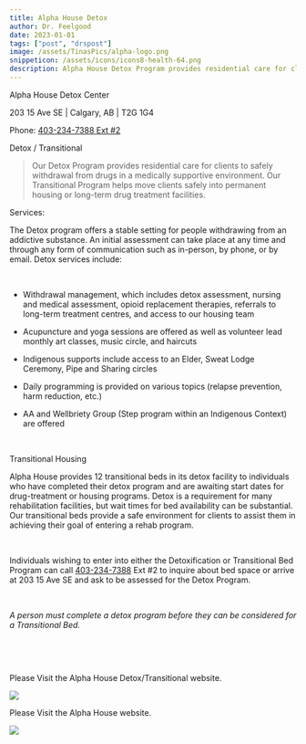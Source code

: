 ```yaml
---
title: Alpha House Detox
author: Dr. Feelgood
date: 2023-01-01
tags: ["post", "drspost"]
image: /assets/TinasPics/alpha-logo.png
snippeticon: /assets/icons/icons8-health-64.png
description: Alpha House Detox Program provides residential care for clients to safely withdrawal from drugs in a medically supportive environment.
---
```


<p class="subHeader">Alpha House Detox Center</p>

203 15 Ave SE | Calgary, AB | T2G 1G4

Phone: <a href="tel:403-234-7388">403-234-7388 Ext #2</a>

<p class="subHeader">Detox / Transitional</p>
<blockquote cite="https://alphahousecalgary.com/how-we-help/detox-transitional-program/">
Our Detox Program provides residential care for clients to safely withdrawal from drugs in a medically supportive environment. Our Transitional Program helps move clients safely into permanent housing or long-term drug treatment facilities.
</blockquote>

<p class="subHeader">Services:</p>

The Detox program offers a stable setting for people withdrawing from an addictive substance. An initial assessment can take place at any time and through any form of communication such as in-person, by phone, or by email. Detox services include:

<br>

- Withdrawal management, which includes detox assessment, nursing and medical assessment, opioid replacement therapies, referrals to long-term treatment centres, and access to our housing team

- Acupuncture and yoga sessions are offered as well as volunteer lead monthly art classes, music circle, and haircuts

- Indigenous supports include access to an Elder, Sweat Lodge Ceremony, Pipe and Sharing circles

- Daily programming is provided on various topics (relapse prevention, harm reduction, etc.)

- AA and Wellbriety Group (Step program within an Indigenous Context) are offered


<br>


<p class="subHeader">Transitional Housing</p>

Alpha House provides 12 transitional beds in its detox facility to individuals who have completed their detox program and are awaiting start dates for drug-treatment or housing programs. Detox is a requirement for many rehabilitation facilities, but wait times for bed availability can be substantial. Our transitional beds provide a safe environment for clients to assist them in achieving their goal of entering a rehab program.

<br>

Individuals wishing to enter into either the Detoxification or Transitional Bed Program can call <a href="tel:403-234-7388"> 403-234-7388</a> Ext #2 to inquire about bed space or arrive at 203 15 Ave SE and ask to be assessed for the Detox Program.

<br>

<em>A person must complete a detox program before they can be considered for a Transitional Bed.
</em>


<pre>



</pre>

<div class="post__link">
<p>Please Visit the Alpha House Detox/Transitional website.

<a href="https://alphahousecalgary.com/how-we-help/detox-transitional-program/" target="_blank"><img src="/assets/TinasPics/alpha-logo.png" /></a>
</div>


<div class="post__link">
<p>Please Visit the Alpha House website.

<a href="https://alphahousecalgary.com/" target="_blank"><img src="/assets/TinasPics/alpha-logo.png" /></a>
</div>

